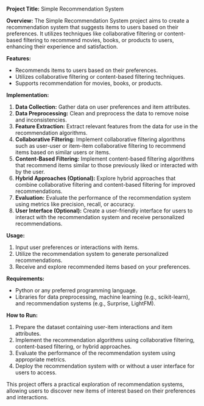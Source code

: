 **Project Title:** Simple Recommendation System

**Overview:**
The Simple Recommendation System project aims to create a recommendation system that suggests items to users based on their preferences. It utilizes techniques like collaborative filtering or content-based filtering to recommend movies, books, or products to users, enhancing their experience and satisfaction.

**Features:**
- Recommends items to users based on their preferences.
- Utilizes collaborative filtering or content-based filtering techniques.
- Supports recommendation for movies, books, or products.

**Implementation:**
1. **Data Collection:** Gather data on user preferences and item attributes.
2. **Data Preprocessing:** Clean and preprocess the data to remove noise and inconsistencies.
3. **Feature Extraction:** Extract relevant features from the data for use in the recommendation algorithms.
4. **Collaborative Filtering:** Implement collaborative filtering algorithms such as user-user or item-item collaborative filtering to recommend items based on similar users or items.
5. **Content-Based Filtering:** Implement content-based filtering algorithms that recommend items similar to those previously liked or interacted with by the user.
6. **Hybrid Approaches (Optional):** Explore hybrid approaches that combine collaborative filtering and content-based filtering for improved recommendations.
7. **Evaluation:** Evaluate the performance of the recommendation system using metrics like precision, recall, or accuracy.
8. **User Interface (Optional):** Create a user-friendly interface for users to interact with the recommendation system and receive personalized recommendations.

**Usage:**
1. Input user preferences or interactions with items.
2. Utilize the recommendation system to generate personalized recommendations.
3. Receive and explore recommended items based on your preferences.

**Requirements:**
- Python or any preferred programming language.
- Libraries for data preprocessing, machine learning (e.g., scikit-learn), and recommendation systems (e.g., Surprise, LightFM).

**How to Run:**
1. Prepare the dataset containing user-item interactions and item attributes.
2. Implement the recommendation algorithms using collaborative filtering, content-based filtering, or hybrid approaches.
3. Evaluate the performance of the recommendation system using appropriate metrics.
4. Deploy the recommendation system with or without a user interface for users to access.

This project offers a practical exploration of recommendation systems, allowing users to discover new items of interest based on their preferences and interactions.
